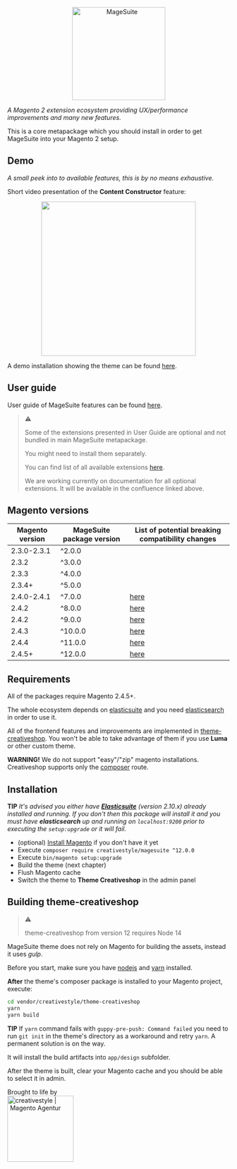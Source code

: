 <p align="center">
  <img alt="MageSuite" width="211" src="https://avatars1.githubusercontent.com/u/42670934?s=350&v=4">
</p>

_A Magento 2 extension ecosystem providing UX/performance improvements and many new features._

This is a core metapackage which you should install in order to get MageSuite into your
Magento 2 setup.

## Demo

_A small peek into to available features, this is by no means exhaustive._ 

Short video presentation of the __Content Constructor__ feature:

<p align="center">
	<a href="https://vimeo.com/229095695">
  		<img width="350" src="https://i.vimeocdn.com/video/625378407.webp?mw=960&mh=540">
  	</a>
</p>

A demo installation showing the theme can be found [here](https://demo.creativeshop.io).

## User guide

User guide of MageSuite features can be found [here](https://creativestyle.atlassian.net/wiki/spaces/MGS/overview).

> :warning: 
>
> Some of the extensions presented in User Guide are optional and not bundled in main MageSuite metapackage. 
>
> You might need to install them separately. 
> 
> You can find list of all available extensions [here](https://packagist.org/packages/creativestyle/magesuite?query=creativestyle%2Fmagesuite).
>
> We are working currently on documentation for all optional extensions. It will be available in the confluence linked above.

## Magento versions

| Magento version | MageSuite package version | List of potential breaking compatibility changes |
|-----------------|---------------------------|--------------------------------------------------|
| 2.3.0-2.3.1     | ^2.0.0                    ||
| 2.3.2           | ^3.0.0                    ||
| 2.3.3           | ^4.0.0                    ||
| 2.3.4+          | ^5.0.0                    ||
| 2.4.0-2.4.1     | ^7.0.0                    | [here](docs/breaking_compatibility_5_to_7.md)    |
| 2.4.2          | ^8.0.0                    | [here](docs/breaking_compatibility_7_to_9.md)    ||
| 2.4.2          | ^9.0.0                    | [here](docs/breaking_compatibility_7_to_9.md)    ||
| 2.4.3           | ^10.0.0                   | [here](docs/breaking_compatibility_9_to_10.md)   ||
| 2.4.4           | ^11.0.0                   | [here](docs/breaking_compatibility_10_to_11.md)  ||
| 2.4.5+          | ^12.0.0                   | [here](docs/breaking_compatibility_11_to_12.md)  ||

## Requirements

All of the packages require Magento 2.4.5+.

The whole ecosystem depends on [elasticsuite](http://elasticsuite.io/) and you need 
[elasticsearch](https://www.elastic.co/products/elasticsearch) in order to use it.

All of the frontend features and improvements are implemented in 
[theme-creativeshop](https://github.com/magesuite/theme-creativeshop). 
You won't be able to take advantage of them if you use __Luma__ or other custom theme.

__WARNING!__ We do not support "easy"/"zip" magento installations. Creativeshop supports
only the [composer](https://experienceleague.adobe.com/docs/commerce-operations/installation-guide/composer.html)
route.

## Installation

__TIP__ *It's advised you either have __[Elasticsuite](https://github.com/Smile-SA/elasticsuite/wiki/GettingStarted)__
(version 2.10.x) already installed and running. If you don't then this package will install it and you must have 
__elasticsearch__ up and running on `localhost:9200` prior to executing the `setup:upgrade` or it will fail.*

* (optional) [Install Magento](https://experienceleague.adobe.com/docs/commerce-operations/installation-guide/composer.html) if you don't have it yet 
* Execute `composer require creativestyle/magesuite ^12.0.0`
* Execute `bin/magento setup:upgrade`
* Build the theme (next chapter)
* Flush Magento cache
* Switch the theme to __Theme Creativeshop__ in the admin panel

## Building theme-creativeshop
> :warning: 
>
> theme-creativeshop from version 12 requires Node 14 

MageSuite theme does not rely on Magento for building the assets, instead it uses *gulp*.

Before you start, make sure you have [nodejs](https://nodejs.org/en/) and 
[yarn](https://yarnpkg.com/lang/en/) installed.

__After__ the theme's composer package is installed to your Magento project, execute:

```bash
cd vendor/creativestyle/theme-creativeshop
yarn
yarn build
```

__TIP__ If `yarn` command fails with `guppy-pre-push: Command failed` you need to run `git init` in the theme's 
directory as a workaround and retry `yarn`. A permanent solution is on the way.

It will install the build artifacts into `app/design` subfolder.

After the theme is built, clear your Magento cache and you should be able to select it in admin.

Brought to life by<br/>
<a href="https://creativestyle.de/magento">
	<img src="https://info.creativestyle.de/hubfs/creativestyle/creativestyle-logo-150.png" width="150" alt="creativestyle | Magento Agentur" title="creativestyle | Magento Agentur"/>
</a>
